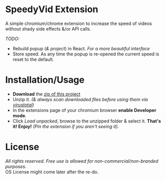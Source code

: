 # SpeedyVid Extension
A simple chromium/chrome extension to increase the speed of videos without shady side effects &/or API calls.  


_TODO:_ 
- Rebuild popup (_& project_) in React. _For a more beautiful interface_
- Store speed. As any time the popup is re-opened the current speed is reset to the default.

# Installation/Usage
- **Download** the [zip of this project](https://github.com/salvadoruriel/speedyVid-extension/archive/refs/heads/main.zip)
- Unzip it. _(& always scan downloaded files before using them via [virustotal](https://www.virustotal.com/gui/home/upload))_
- In the extensions page of your chromium browser **enable Developer mode**.
- Click _Load unpacked_, browse to the unzipped folder & select it.
**That's it! Enjoy!**
_(Pin the extension if you aren't seeing it)._

# License
_All rights reserved. Free use is allowed for non-commercial/non-branded purposes._  
OS License might come later after the re-do.